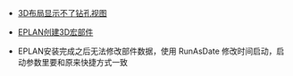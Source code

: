 - [3D布局显示不了钻孔视图](https://www.askecad.com/question/1186.html)
- [EPLAN创建3D宏部件](https://blog.csdn.net/qq_20792765/article/details/119444680?ydreferer=aHR0cHM6Ly93d3cuZ29vZ2xlLmNvbS8%3D)

- EPLAN安装完成之后无法修改部件数据，使用 RunAsDate 修改时间启动，启动参数里要和原来快捷方式一致